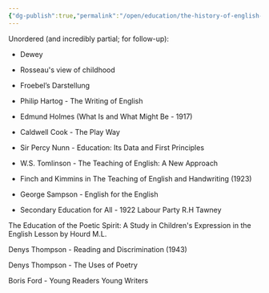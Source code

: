 ```yaml
---
{"dg-publish":true,"permalink":"/open/education/the-history-of-english-teaching/","dgHomeLink":true,"dgPassFrontmatter":false}
---
```



Unordered (and incredibly partial; for follow-up):

* Dewey

* Rosseau's view of childhood

* Froebel’s Darstellung

* Philip Hartog - The Writing of English

* Edmund Holmes (What Is and What Might Be - 1917)

* Caldwell Cook - The Play Way

* Sir Percy Nunn - Education: Its Data and First Principles

* W.S. Tomlinson - The Teaching of English: A New Approach

* Finch and Kimmins in The Teaching of English and Handwriting (1923)

* George Sampson - English for the English

* Secondary Education for All - 1922 Labour Party R.H Tawney

The Education of the Poetic Spirit: A Study in Children's Expression in the English Lesson by Hourd M.L.

Denys Thompson - Reading and Discrimination (1943)
 
Denys Thompson - The Uses of Poetry

Boris Ford - Young Readers Young Writers
